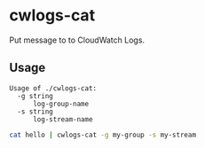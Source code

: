 # cwlogs-cat

Put message to  to CloudWatch Logs.

## Usage

```
Usage of ./cwlogs-cat:
  -g string
      log-group-name
  -s string
      log-stream-name
```

```sh
cat hello | cwlogs-cat -g my-group -s my-stream
```
